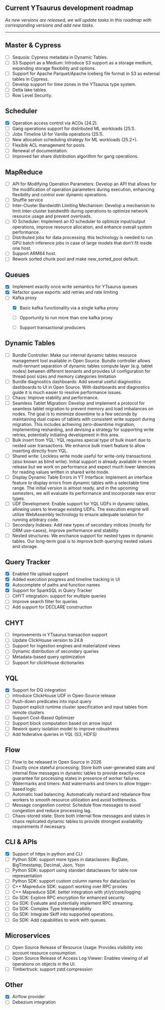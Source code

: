 ## Current YTsaurus development roadmap

 _As new versions are released, we will update tasks in this roadmap with corresponding versions and add new tasks._
 ***

## Master & Cypress
- [ ] Sequoia: Cypress metadata in Dynamic Tables.
- [ ] S3 Support as a Medium: Introduce S3 support as a storage medium, expanding storage flexibility and options.
- [ ] Support for Apache Parquet/Apache Iceberg file format in S3 as external tables in Cypress.
- [ ] Develop support for time zones in the YTsaurus type system.
- [ ] Delta lake tables.
- [ ] Row Level Security. 

## Scheduler
- [X] Operation access control via ACOs (24.2).
- [ ] Gang operations support for distributed ML workloads (25.1).
- [ ] Jobs Timeline UI for Vanilla operations (25.1).
- [ ] New allocation scheduling strategy for ML workloads (25.2+).
- [ ] Flexible ACL management for pools.
- [ ] Renewal of documentation.
- [ ] Improved fair share distribution algorithm for gang operations.

## MapReduce
- [ ] API for Modifying Operation Parameters: Develop an API that allows for the modification of operation parameters during execution, enhancing flexibility and control over dynamic operations.
- [ ] Shuffle service
- [ ] Inter-Cluster Bandwidth Limiting Mechanism: Develop a mechanism to limit inter-cluster bandwidth during operations to optimize network resource usage and prevent overloads.
- [ ] IO Scheduler: Implement an IO scheduler to optimize input/output operations, improve resource allocation, and enhance overall system performance.
- [ ] Distributed jobs for data processing: this technology is needed to run GPU batch inference jobs in case of large models that don't fit inside one host.
- [ ] Support ARM64 host.
- [ ] Rework sorted chunk pool and make new_sorted_pool default.

## Queues
- [x] Implement exactly once write semantics for YTsaurus queues
- [x] Refactor queue exports: add retries and rate limiting
- [ ] Kafka proxy
  - [x] Basic kafka functionality via a single kafka proxy
  - [ ] Opportunity to run more than one kafka proxy
  - [ ] Support transactional producers


## Dynamic Tables
- [ ] Bundle Controller: Make our internal dynamic tables resource management tool available in Open Source. Bundle controller allows multi-tennant separation of dynamic tables compute layer (e.g. tablet nodes) between different tennants and provides UI configuration for thread pool sizes and memory categories limitation
- [ ] Bundle diagnostics dashboards: Add several useful diagnostics dashboards to UI in Open Source. With dashboards and diagnostics guide it is much easier to resolve performance issues. 
- [ ] Chaos: Improve stability and performance.
- [ ] Seamless Tablet Migration: Develop and implement a protocol for seamless tablet migration to prevent memory and load imbalances on nodes. The goal is to minimize downtime to a few seconds by maintaining dual copies of tablets with consistent write support during migration. This includes achieving zero-downtime migration, implementing resharding, and devising a strategy for supporting write retries, potentially initiating development in this area.
- [ ] Bulk insert from YQL: YQL requires special type of bulk insert due to nested user transactions. We enhance bulk insert feature to allow inserting directly from YQL.
- [ ] Shared write: Lockless write mode useful for write-only transactions (also known as blind write). Initial support is already available in recent release but we work on performance and expect much lower latencies for reading values written in shared write mode. 
- [ ] Display Dynamic Table Errors in YT Interface: Implement an interface feature to display errors from dynamic tables with a selectable time range. The initial version is almost ready, and in the upcoming semesters, we will evaluate its performance and incorporate new error types.
- [ ] UDF Development: Enable support for YQL UDFs in dynamic tables, allowing users to leverage existing UDFs. The execution engine will utilize WebAssembly technology to ensure adequate isolation for running arbitrary code.
- [ ] Secondary Indexes: Add new types of secondary indices (mostly for ORM use-cases), improve performance and stability
- [ ] Nested structures: We enchance support for nested types in dynamic tables. Our long-term goal is to improve both querying nested values and storage.

## Query Tracker
- [X] Enabled file upload support
- [X] Added execution progress and timeline tracking in UI
- [X] Autocomplete of paths and function names
- [X] Support for SparkSQL in Query Tracker
- [ ] CHYT integration: support for multiple queries
- [ ] Improve search filter for queries
- [ ] Add support for DECLARE construction

## CHYT
- [ ] Improvements in YTsaurus transaction support
- [ ] Update ClickHouse version to 24.8
- [ ] Support for ingestion engines and materialized views
- [ ] Dynamic distribution of secondary queries
- [ ] Metadata-based query optimization
- [ ] Support for clickHouse dictionaries

## YQL
- [X] Support for DQ integration
- [ ] Introduce ClickHouse UDF in Open-Source release
- [ ] Push-down predicates into input query
- [ ] Support explicit runtime cluster specification and input tables from remote clusters
- [ ] Support Cost-Based Optimizer
- [ ] Support block computation based on arrow input
- [ ] Rework query isolation model to improve robustness
- [ ] Add federative queries in YQL (S3, HDFS)

## Flow
- [ ] Flow to be released in Open Source in 2026
- [ ] Exactly once stateful processing: Store both user-generated state and internal flow messages in dynamic tables to provide exactly-once guarantee for processing states in presence of worker failures.
- [ ] Watermarks and timers: Add watermarks and timers to allow trigger-based logic.
- [ ] Automatic load balancing: Automatically reshard and rebalance flow workers to smooth resource utilization and avoid bottlenecks.
- [ ] Message congestion control: Schedule flow messages to avoid congestion and reduce processing lag.
- [ ] Chaos-stored state: Store both internal flow messages and states in chaos replicated dynamic tables to provide strongest availability requirements if necessary.

## CLI & APIs
- [x] Support of https in python and CLI
- [ ] Python SDK: support more types in dataclasses: BigDate, BigTimestamp, Decimal, Json, Yson
- [ ] Python SDK: support using standart dataclasses for table row representation
- [ ] Python SDK: support custom column names for dataclass'es
- [ ] C++ Mapreduce SDK: support working over RPC proxies
- [ ] C++ Mapreduce SDK: better integration with yt/yt/core/logging
- [ ] Go SDK: Explore RPC encryption for enhanced security.
- [ ] Go SDK: Evaluate and potentially implement RPC streaming.
- [ ] Go SDK: Complex Type Interoperability  
- [ ] Go SDK: Integrate Skiff into supported operations.
- [ ] Go SDK: Add capabilities to work with queues.

## Microservices
- [ ] Open Source Release of Resource Usage: Provides visibility into account resource consumption.
- [ ] Open Source Release of Access Log Viewer: Enables viewing of all operations on objects in the UI.
- [ ] Timbertruck: support zstd compression

## Other
- [x] Airflow provider
- [ ] Debezium integration
